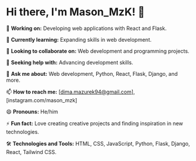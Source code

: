 # Hi there, I'm Mason_MzK! 👋

🔭 **Working on:** Developing web applications with React and Flask.

🌱 **Currently learning:** Expanding skills in web development.

👯 **Looking to collaborate on:** Web development and programming projects.

🤔 **Seeking help with:** Advancing development skills.

💬 **Ask me about:** Web development, Python, React, Flask, Django, and more.

📫 **How to reach me:** [dima.mazurek94@gmail.com], [instagram.com/mason_mzk]

😄 **Pronouns:** He/him

⚡ **Fun fact:** Love creating creative projects and finding inspiration in new technologies.

🛠️ **Technologies and Tools:** HTML, CSS, JavaScript, Python, Flask, Django, React, Tailwind CSS.
